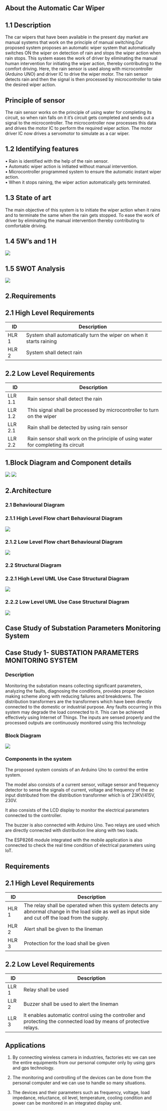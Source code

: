 ## About the Automatic Car Wiper

## 1.1	Description  
The car wipers that have been available in the present day market are manual systems that work on the principle of manual switching.Our proposed system proposes an automatic wiper system that automatically switches ON the wiper on detection of rain and stops the wiper action when rain stops.
This system eases the work of driver by eliminating the manual human intervention for initiating the wiper action, thereby contributing to the comfort driving.
Here, the rain sensor is used along with microcontroller (Arduino UNO) and driver IC to drive the wiper motor. The rain sensor detects rain and then the signal is then processed by microcontroller to take the desired wiper action.

## Principle of sensor
The rain sensor works on the principle of using water for completing its circuit, so when rain falls on it it’s circuit gets completed and sends out a signal to the microcontroller. 
The microcontroller now processes this data and drives the motor IC to perform the required wiper action. The motor driver IC now drives a servomotor to simulate as a car wiper.

## 1.2	Identifying features

•	Rain is identified with the help of the rain sensor.  
•	Automatic wiper action is initiated without manual intervention.  
•	Microcontroller programmed system to ensure the automatic instant wiper action.  
•	When it stops raining, the wiper action automatically gets terminated.  

## 1.3	State of art

The main objective of this system is to initiate the wiper action when it rains and to terminate the same when the rain gets stopped. To ease the work of driver by eliminating the manual intervention thereby contributing to comfortable driving.

## 1.4	5W’s and 1 H

![](/Project/6_ImagesAndVideos/5w1h.png)

 
## 1.5 SWOT Analysis
 
![](/Project/6_ImagesAndVideos/swot.png)

## 2.Requirements
## 2.1 High Level Requirements
ID     | Description
-------| -----------------------------------------
HLR 1  |System shall automatically turn the wiper on when it starts raining
HLR 2  |System shall detect rain


## 2.2 Low Level Requirements
 ID     | Description
-------| -----------------------------------------
LLR 1.1  |Rain sensor shall detect the rain
LLR 1.2  |This signal shall be processed by microcontroller to turn on the wiper
LLR 2.1  |Rain shall be detected by using rain sensor  
LLR 2.2  |Rain sensor shall work on the principle of using water for completing its circuit

## 1.Block Diagram and Component details

![](/Project/6_ImagesAndVideos/Block%20Dig.1.png)
![](/Project/6_ImagesAndVideos/Block%20Dig.2.png)

## 2.Architecture
   ### 2.1 Behavioural Diagram
   
   ### 2.1.1 High Level Flow chart Behavioural Diagram
   ![](/Project/6_ImagesAndVideos/Behavioural%20%20HLD.png)
   
   ### 2.1.2 Low Level Flow chart Behavioural Diagram
   ![](/Project/6_ImagesAndVideos/Behavioural%20LLD.png)
   
   ### 2.2 Structural Diagram
   ### 2.2.1 High Level UML Use Case Structural Diagram
   ![](/Project/6_ImagesAndVideos/Structural%20HLD.png)
   
   ### 2.2.2 Low Level UML Use Case Structural Diagram
   ![](/Project/6_ImagesAndVideos/Structural%20LLD.png)
   
   ## Case Study of Substation Parameters Monitoring System
   ## Case Study 1- SUBSTATION PARAMETERS MONITORING SYSTEM
### Description
Monitoring the substation means collecting significant
parameters, analyzing the faults, diagnosing the conditions, provides proper 
decision making scheme along with reducing failures and breakdowns. The 
distribution transformers are the transformers which have been directly connected 
to the domestic or industrial purpose. Any faults occurring in this system may 
degrade the load connected to it. This can be achieved effectively using Internet of 
Things. The inputs are sensed properly and the processed outputs are continuously 
monitored using this technology

### Block Diagram
![](/CaseStudy/Complex_Embedded_System/Substation_Parameter_Monitoring_System.png)

### Components in the system
The proposed system consists of an Arduino Uno to control the entire 
system. 

The model also consists of a current sensor, voltage sensor and frequency 
detector to sense the signals of current, voltage and frequency of the ac input 
distributed from the distribution transformer which is of 23KV/415V, 230V. 

It also consists of the LCD display to monitor the electrical parameters connected to 
the controller.

The buzzer is also connected with Arduino Uno. Two relays are 
used which are directly connected with distribution line along with two loads. 

The ESP8266 module integrated with the mobile application is also connected to check 
the real time condition of electrical parameters using IoT.

## Requirements
## 2.1 High Level Requirements
ID     | Description
-------| -----------------------------------------
HLR 1  |The relay shall be operated when this system detects any abnormal change in the load side as well as input side and cut off the load from the supply.
HLR 2  |Alert shall be given to the lineman
HLR 3  |Protection for the load shall be given


## 2.2 Low Level Requirements
 ID     | Description
-------| -----------------------------------------
LLR 1  |Relay shall be used
LLR 2  |Buzzer shall be used to alert the lineman
LLR 3  |It enables automatic control using the controller and protecting the connected load by means of protective relays.

## Applications
1. By connecting wireless camera in industries, factories etc we can see the 
entire equipments from our personal computer only by using gprs and gps 
technology.

2. The monitoring and controlling of the devices can be done from the personal 
computer and we can use to handle so many situations. 

3. The devices and their parameters such as frequency, voltage, load impedance, reluctance, oil level, temperature, 
cooling condition and power can be monitored in an integrated display unit.
